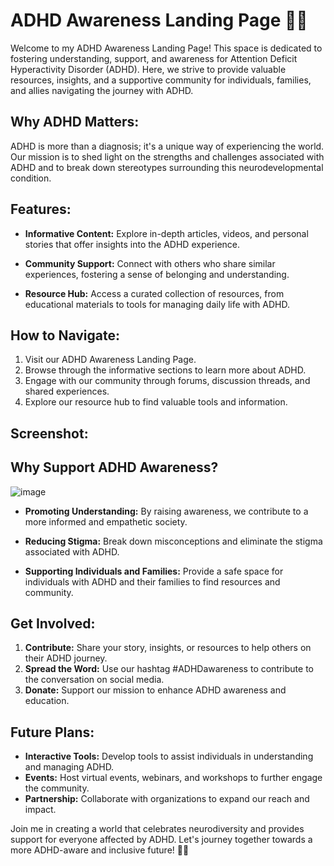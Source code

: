 # ADHD Awareness Landing Page 🧠✨

Welcome to my ADHD Awareness Landing Page! This space is dedicated to fostering understanding, support, and awareness for Attention Deficit Hyperactivity Disorder (ADHD). Here, we strive to provide valuable resources, insights, and a supportive community for individuals, families, and allies navigating the journey with ADHD.

## Why ADHD Matters:

ADHD is more than a diagnosis; it's a unique way of experiencing the world. Our mission is to shed light on the strengths and challenges associated with ADHD and to break down stereotypes surrounding this neurodevelopmental condition.

## Features:

- **Informative Content:** Explore in-depth articles, videos, and personal stories that offer insights into the ADHD experience.

- **Community Support:** Connect with others who share similar experiences, fostering a sense of belonging and understanding.

- **Resource Hub:** Access a curated collection of resources, from educational materials to tools for managing daily life with ADHD.

## How to Navigate:

1. Visit our ADHD Awareness Landing Page.
2. Browse through the informative sections to learn more about ADHD.
3. Engage with our community through forums, discussion threads, and shared experiences.
4. Explore our resource hub to find valuable tools and information.

## Screenshot:

## Why Support ADHD Awareness?

![image](https://github.com/RobynWindsor/adhd_landingPage/assets/127926809/3423e958-1853-48a5-b825-f8b2dcaf28d5)

- **Promoting Understanding:** By raising awareness, we contribute to a more informed and empathetic society.

- **Reducing Stigma:** Break down misconceptions and eliminate the stigma associated with ADHD.

- **Supporting Individuals and Families:** Provide a safe space for individuals with ADHD and their families to find resources and community.

## Get Involved:

1. **Contribute:** Share your story, insights, or resources to help others on their ADHD journey.
2. **Spread the Word:** Use our hashtag #ADHDawareness to contribute to the conversation on social media.
3. **Donate:** Support our mission to enhance ADHD awareness and education.

## Future Plans:

- **Interactive Tools:** Develop tools to assist individuals in understanding and managing ADHD.
- **Events:** Host virtual events, webinars, and workshops to further engage the community.
- **Partnership:** Collaborate with organizations to expand our reach and impact.

Join me in creating a world that celebrates neurodiversity and provides support for everyone affected by ADHD. Let's journey together towards a more ADHD-aware and inclusive future! 🚀🧡
